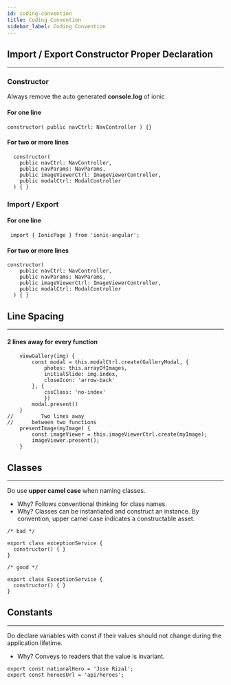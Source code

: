 ```yaml
---
id: coding-convention
title: Coding Convention
sidebar_label: Coding Convention
---
```


## Import / Export Constructor Proper Declaration
---

### Constructor

Always remove the auto generated **console.log** of ionic

#### For one line
```
constructor( public navCtrl: NavController ) {}
```

#### For two or more lines
```
  constructor(
    public navCtrl: NavController,
    public navParams: NavParams,
    public imageViewerCtrl: ImageViewerController,
    public modalCtrl: ModalController
  ) { }
```

### Import / Export

#### For one line
```
 import { IonicPage } from 'ionic-angular';
```

#### For two or more lines
```
constructor(
    public navCtrl: NavController,
    public navParams: NavParams,
    public imageViewerCtrl: ImageViewerController,
    public modalCtrl: ModalController
  ) { }
```

## Line Spacing
---

#### 2 lines away for every function
```
    viewGallery(img) {
        const modal = this.modalCtrl.create(GalleryModal, {
            photos: this.arrayOfImages,
            initialSlide: img.index,
            closeIcon: 'arrow-back'
        }, {
            cssClass: 'no-index'
            })
        modal.present()
    }
//         Two lines away 
//      between two functions  
    presentImage(myImage) {
        const imageViewer = this.imageViewerCtrl.create(myImage);
        imageViewer.present();
    }

```

## Classes
---

Do use **upper camel case** when naming classes.

- Why? Follows conventional thinking for class names.
- Why? Classes can be instantiated and construct an instance. By convention, upper camel case indicates a constructable asset.

```
/* bad */

export class exceptionService {
  constructor() { }
}

/* good */

export class ExceptionService {
  constructor() { }
}
```

## Constants
---

Do declare variables with const if their values should not change during the application lifetime.

- Why? Conveys to readers that the value is invariant.

```
export const nationalHero = 'Jose Rizal';
export const heroesUrl = 'api/heroes';   
```


